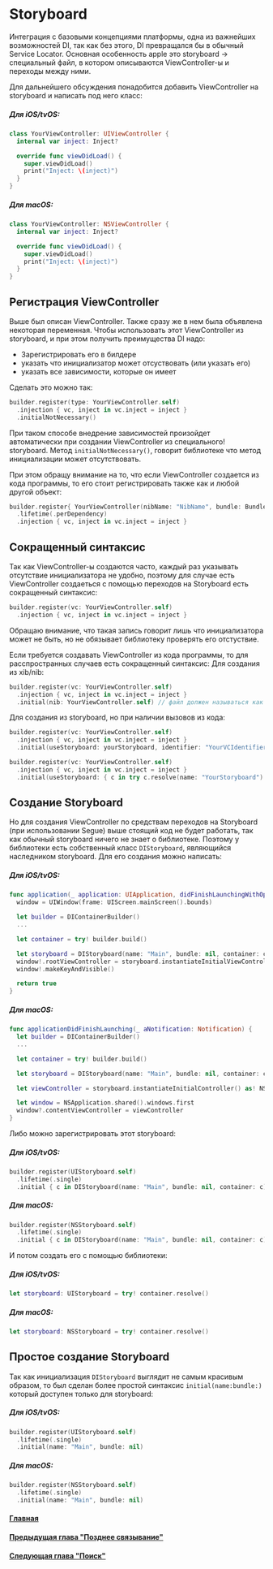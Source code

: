 # Storyboard
Интеграция с базовыми концепциями платформы, одна из важнейших возможностей DI, так как без этого, DI превращался бы в обычный Service Locator.
Основная особенность apple это storyboard -> специальный файл, в котором описываются ViewController-ы и переходы между ними.

Для дальнейшего обсуждения понадобится добавить ViewController на storyboard и написать под него класс:
##### Для iOS/tvOS:
```Swift
class YourViewController: UIViewController {
  internal var inject: Inject?

  override func viewDidLoad() {
    super.viewDidLoad()
    print("Inject: \(inject)")
  }
}
```
##### Для macOS:
```Swift
class YourViewController: NSViewController {
  internal var inject: Inject?

  override func viewDidLoad() {
    super.viewDidLoad()
    print("Inject: \(inject)")
  }
}
```

## Регистрация ViewController
Выше был описан ViewController. Также сразу же в нем была объявлена некоторая переменная. Чтобы использовать этот ViewController из storyboard, и при этом получить преимущества DI надо:
* Зарегистрировать его в билдере
* указать что инициализатор может отсуствовать (или указать его)
* указать все зависимости, которые он имеет

Сделать это можно так:
```Swift
builder.register(type: YourViewController.self)
  .injection { vc, inject in vc.inject = inject }
  .initialNotNecessary()
```
При таком способе внедрение зависимостей произойдет автоматически при создании ViewController из специального! storyboard.
Метод `initialNotNecessary()`, говорит библиотеке что метод инициализации может отсутствовать.

При этом обращу внимание на то, что если ViewController создается из кода программы, то его стоит регистрировать также как и любой другой объект:
```Swift
builder.register{ YourViewController(nibName: "NibName", bundle: Bundle) }
  .lifetime(.perDependency)
  .injection { vc, inject in vc.inject = inject }
```


## Сокращенный синтаксис
Так как ViewController-ы создаются часто, каждый раз указывать отсутствие инициализатора не удобно, поэтому для случае есть ViewController создаеться с помощью переходов на Storyboard есть сокращенный синтаксис:
```Swift
builder.register(vc: YourViewController.self)
  .injection { vc, inject in vc.inject = inject }
```

Обращаю внимание, что такая запись говорит лишь что инициализатора может не быть, но не обязывает библиотеку проверять его отстуствие.

Если требуется создавать ViewController из кода программы, то для расспространных случаев есть сокращенный синтаксис:
Для создания из xib/nib:
```Swift
builder.register(vc: YourViewController.self)
  .injection { vc, inject in vc.inject = inject }
  .initial(nib: YourViewController.self) // файл должен называться как класс
```

Для создания из storyboard, но при наличии вызовов из кода:
```Swift
builder.register(vc: YourViewController.self)
  .injection { vc, inject in vc.inject = inject }
  .initial(useStoryboard: yourStoryboard, identifier: "YourVCIdentifier")
```

```Swift
builder.register(vc: YourViewController.self)
  .injection { vc, inject in vc.inject = inject }
  .initial(useStoryboard: { c in try c.resolve(name: "YourStoryboard") }, identifier: "YourVCIdentifier")
```


## Создание Storyboard
Но для создания ViewController по средствам переходов на Storyboard (при использовании Segue) выше стоящий код не будет работать, так как обычный storyboard ничего не знает о библиотеке. Поэтому у библиотеки есть собственный класс `DIStoryboard`, являющийся наследником storyboard. Для его создания можно написать:
##### Для iOS/tvOS:
```Swift
func application(_ application: UIApplication, didFinishLaunchingWithOptions launchOptions: [UIApplicationLaunchOptionsKey: Any]?) -> Bool {
  window = UIWindow(frame: UIScreen.mainScreen().bounds)

  let builder = DIContainerBuilder()
  ...

  let container = try! builder.build()

  let storyboard = DIStoryboard(name: "Main", bundle: nil, container: container)
  window!.rootViewController = storyboard.instantiateInitialViewController()
  window!.makeKeyAndVisible()

  return true
}
```
##### Для macOS:
```Swift
func applicationDidFinishLaunching(_ aNotification: Notification) {
  let builder = DIContainerBuilder()
  ...

  let container = try! builder.build()

  let storyboard = DIStoryboard(name: "Main", bundle: nil, container: container)

  let viewController = storyboard.instantiateInitialController() as! NSViewController

  let window = NSApplication.shared().windows.first
  window?.contentViewController = viewController
}
```

Либо можно зарегистрировать этот storyboard:
##### Для iOS/tvOS:
```Swift
builder.register(UIStoryboard.self)
  .lifetime(.single)
  .initial { c in DIStoryboard(name: "Main", bundle: nil, container: c) }
```
##### Для macOS:
```Swift
builder.register(NSStoryboard.self)
  .lifetime(.single)
  .initial { c in DIStoryboard(name: "Main", bundle: nil, container: c) }
```

И потом создать его с помощью библиотеки:
##### Для iOS/tvOS:
```Swift
let storyboard: UIStoryboard = try! container.resolve()
```
##### Для macOS:
```Swift
let storyboard: NSStoryboard = try! container.resolve()
```

## Простое создание Storyboard
Так как инициализация `DIStoryboard` выглядит не самым красивым образом, то был сделан более простой синтаксис `initial(name:bundle:)` который доступен только для storyboard:

##### Для iOS/tvOS:
```Swift
builder.register(UIStoryboard.self)
  .lifetime(.single)
  .initial(name: "Main", bundle: nil)
```
##### Для macOS:
```Swift
builder.register(NSStoryboard.self)
  .lifetime(.single)
  .initial(name: "Main", bundle: nil)
```


#### [Главная](main.md)
#### [Предыдущая глава "Позднее связывание"](lateBinding.md)
#### [Следующая глава "Поиск"](scan.md)